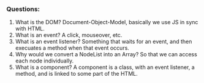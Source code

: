 ### Questions:
1. What is the DOM?
Document-Object-Model, basically we use JS in sync with HTML. 
2. What is an event?
A click, mouseover, etc. 
3. What is an event listener?
Something that waits for an event, and then execuates a method when that event occurs. 
4. Why would we convert a NodeList into an Array?
So that we can access each node individually. 
5. What is a component? 
A component is a class, with an event listener, a method, and is linked to some part of the HTML.